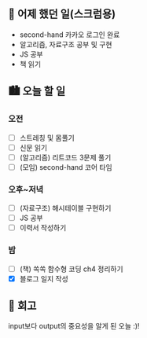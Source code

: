 ## 🌃 어제 했던 일(스크럼용)

- second-hand 카카오 로그인 완료
- 알고리즘, 자료구조 공부 및 구현
- JS 공부
- 책 읽기

## 🏙️ 오늘 할 일

### 오전

- [ ] 스트레칭 및 몸풀기
- [ ] 신문 읽기
- [ ] (알고리즘) 리트코드 3문제 풀기
- [ ] (모임) second-hand 코어 타임

### 오후~저녁

- [ ] (자료구조) 해시테이블 구현하기
- [ ] JS 공부
- [ ] 이력서 작성하기

### 밤

- [ ] (책) 쏙쏙 함수형 코딩 ch4 정리하기
- [x] 블로그 일지 작성

## 🌆 회고

input보다 output의 중요성을 알게 된 오늘 :)!
